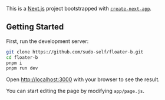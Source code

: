 This is a [Next.js](https://nextjs.org/) project bootstrapped with [`create-next-app`](https://github.com/vercel/next.js/tree/canary/packages/create-next-app).

## Getting Started

First, run the development server:

```bash
git clone https://github.com/sudo-self/floater-b.git
cd floater-b
pnpm i
pnpm run dev
```

Open [http://localhost:3000](http://localhost:3000) with your browser to see the result.

You can start editing the page by modifying `app/page.js`.



